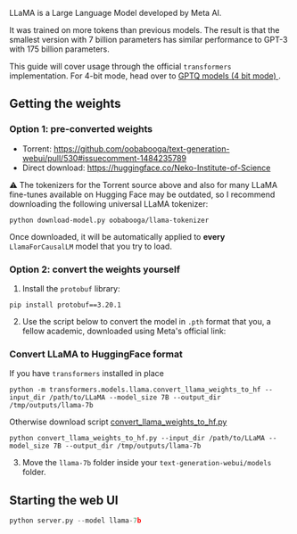 LLaMA is a Large Language Model developed by Meta AI. 

It was trained on more tokens than previous models. The result is that the smallest version with 7 billion parameters has similar performance to GPT-3 with 175 billion parameters.

This guide will cover usage through the official `transformers` implementation. For 4-bit mode, head over to [GPTQ models (4 bit mode)
](GPTQ-models-(4-bit-mode).md).

## Getting the weights

### Option 1: pre-converted weights

* Torrent: https://github.com/oobabooga/text-generation-webui/pull/530#issuecomment-1484235789
* Direct download: https://huggingface.co/Neko-Institute-of-Science

⚠️ The tokenizers for the Torrent source above and also for many LLaMA fine-tunes available on Hugging Face may be outdated, so I recommend downloading the following universal LLaMA tokenizer: 

```
python download-model.py oobabooga/llama-tokenizer
```

Once downloaded, it will be automatically applied to **every** `LlamaForCausalLM` model that you try to load.

### Option 2: convert the weights yourself

1. Install the `protobuf` library:

```
pip install protobuf==3.20.1
```

2. Use the script below to convert the model in `.pth` format that you, a fellow academic, downloaded using Meta's official link:

### Convert LLaMA to HuggingFace format

If you have `transformers` installed in place

```
python -m transformers.models.llama.convert_llama_weights_to_hf --input_dir /path/to/LLaMA --model_size 7B --output_dir /tmp/outputs/llama-7b
```

Otherwise download script [convert_llama_weights_to_hf.py](https://github.com/huggingface/transformers/blob/main/src/transformers/models/llama/convert_llama_weights_to_hf.py)

```
python convert_llama_weights_to_hf.py --input_dir /path/to/LLaMA --model_size 7B --output_dir /tmp/outputs/llama-7b
```

3. Move the `llama-7b` folder inside your `text-generation-webui/models` folder.

## Starting the web UI

```python
python server.py --model llama-7b
```
